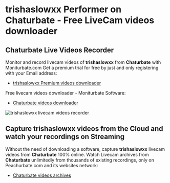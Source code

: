 # trishaslowxx Performer on Chaturbate - Free LiveCam videos downloader

## Chaturbate Live Videos Recorder

Monitor and record livecam videos of **trishaslowxx** from **Chaturbate** with Moniturbate.com
Get a premium trial for free by just and only registering with your Email address:
* [trishaslowxx Premium videos downloader](https://moniturbate.com/request-demo-licence-key.html)

Free livecam videos downloader - Moniturbate Software:
* [Chaturbate videos downloader](https://moniturbate.com/moniturbate-download-software.html)

![trishaslowxx livecam videos recorder](https://peachurnet.com/templates/moniturbate-software.png)


## Capture trishaslowxx videos from the Cloud and watch your recordings on Streaming

Without the need of downloading a software, capture **trishaslowxx** livecam videos from **Chaturbate** 100% online.
Watch Livecam archives from **Chaturbate** unlimitedly from thousands of existing recordings, only on Peachurbate.com and its websites network:
* [Chaturbate videos archives](https://peachurnet.com/)